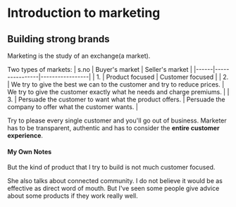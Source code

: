 # Introduction to marketing

## Building strong brands
Marketing is the study of an exchange(a market). 

Two types of markets:
| s.no | Buyer's market | Seller's market |
|------|----------------|-----------------|
| 1. | Product focused | Customer focused |
| 2. | We try to give the best we can to the customer and try to reduce prices. | We try to give the customer exactly what he needs and charge premiums. |
| 3. | Persuade the customer to want what the product offers. | Persuade the company to offer what the customer wants. |

Try to please every single customer and you'll go out of business. Marketer has to be transparent, authentic and has to consider the __entire customer experience__.

#### My Own Notes
But the kind of product that I try to build is not much customer focused. 

She also talks about connected community. I do not believe it would be as effective as direct word of mouth. But I've seen some people give advice about some products if they work really well.


